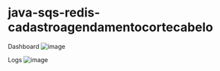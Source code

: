 # java-sqs-redis-cadastroagendamentocortecabelo

Dashboard
![image](https://github.com/lelis685/java-sqs-redis-cadastroagendamentocortecabelo/assets/36525573/bfbe6e1b-fe70-43ae-a4cf-03b8b2723eae)

Logs
![image](https://github.com/lelis685/java-sqs-redis-cadastroagendamentocortecabelo/assets/36525573/0ec92280-79ac-475c-8267-7b97ccd784d8)
